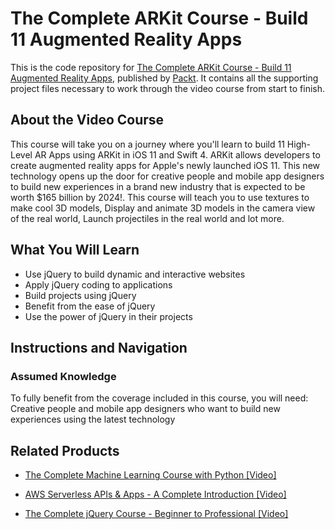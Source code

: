 # The Complete ARKit Course - Build 11 Augmented Reality Apps
This is the code repository for [The Complete ARKit Course - Build 11 Augmented Reality Apps](https://www.packtpub.com/web-development/complete-jquery-course-beginner-professional-video?utm_source=github&utm_medium=repository&utm_campaign=9781789612837), published by [Packt](https://www.packtpub.com/?utm_source=github). It contains all the supporting project files necessary to work through the video course from start to finish.
## About the Video Course
This course will take you on a journey where you'll learn to build 11 High-Level AR Apps using ARKit in iOS 11 and Swift 4. ARKit allows developers to create augmented reality apps for Apple's newly launched iOS 11. This new technology opens up the door for creative people and mobile app designers to build new experiences in a brand new industry that is expected to be worth $165 billion by 2024!. This course will teach you to use textures to make cool 3D models, Display and animate 3D models in the camera view of the real world, Launch projectiles in the real world and lot more.

<H2>What You Will Learn</H2>
<DIV class=book-info-will-learn-text>
<UL>
<LI>Use jQuery to build dynamic and interactive websites 
<LI>Apply jQuery coding to applications 
<LI>Build projects using jQuery 
<LI>Benefit from the ease of jQuery 
<LI>Use the power of jQuery in their projects </LI></UL></DIV>

## Instructions and Navigation
### Assumed Knowledge
To fully benefit from the coverage included in this course, you will need:<br/>
Creative people and mobile app designers who want to build new experiences using the latest technology

## Related Products
* [The Complete Machine Learning Course with Python [Video]](https://www.packtpub.com/application-development/complete-machine-learning-course-python-video?utm_source=github&utm_medium=repository&utm_campaign=9781789953725)

* [AWS Serverless APIs & Apps - A Complete Introduction [Video]](https://www.packtpub.com/virtualization-and-cloud/aws-serverless-apis-apps-complete-introduction-video?utm_source=github&utm_medium=repository&utm_campaign=9781789954340)

* [The Complete jQuery Course - Beginner to Professional [Video]](https://www.packtpub.com/web-development/complete-jquery-course-beginner-professional-video?utm_source=github&utm_medium=repository&utm_campaign=9781789612837)

